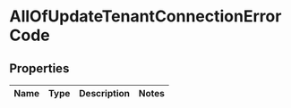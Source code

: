 # AllOfUpdateTenantConnectionErrorCode

## Properties
Name | Type | Description | Notes
------------ | ------------- | ------------- | -------------
